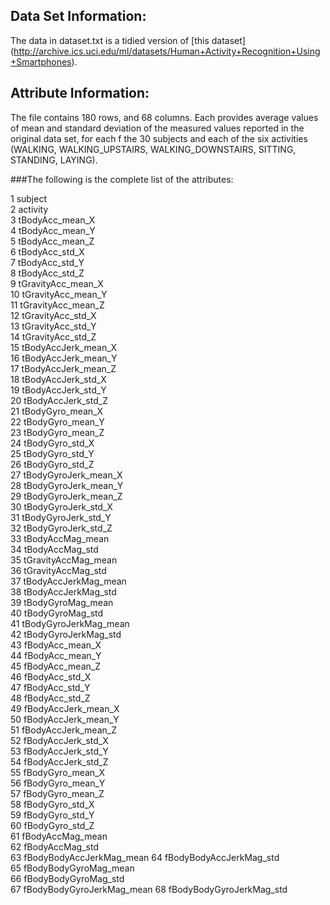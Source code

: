 ## Data Set Information:

The data in dataset.txt is a tidied version of [this dataset]
(http://archive.ics.uci.edu/ml/datasets/Human+Activity+Recognition+Using+Smartphones).

## Attribute Information:

The file contains 180 rows, and 68 columns. Each provides average values of mean and standard deviation of the measured values reported in the original data set, for each f the 30 subjects and each of the six activities (WALKING, WALKING_UPSTAIRS, WALKING_DOWNSTAIRS, SITTING, STANDING, LAYING).

###The following is the complete list of the attributes:

 1 subject                   
 2 activity                
 3 tBodyAcc_mean_X         
 4 tBodyAcc_mean_Y           
 5 tBodyAcc_mean_Z           
 6 tBodyAcc_std_X           
 7 tBodyAcc_std_Y            
 8 tBodyAcc_std_Z            
 9 tGravityAcc_mean_X       
10 tGravityAcc_mean_Y        
11 tGravityAcc_mean_Z        
12 tGravityAcc_std_X        
13 tGravityAcc_std_Y         
14 tGravityAcc_std_Z         
15 tBodyAccJerk_mean_X      
16 tBodyAccJerk_mean_Y       
17 tBodyAccJerk_mean_Z       
18 tBodyAccJerk_std_X       
19 tBodyAccJerk_std_Y        
20 tBodyAccJerk_std_Z        
21 tBodyGyro_mean_X         
22 tBodyGyro_mean_Y          
23 tBodyGyro_mean_Z          
24 tBodyGyro_std_X          
25 tBodyGyro_std_Y           
26 tBodyGyro_std_Z           
27 tBodyGyroJerk_mean_X     
28 tBodyGyroJerk_mean_Y      
29 tBodyGyroJerk_mean_Z      
30 tBodyGyroJerk_std_X      
31 tBodyGyroJerk_std_Y       
32 tBodyGyroJerk_std_Z       
33 tBodyAccMag_mean         
34 tBodyAccMag_std           
35 tGravityAccMag_mean       
36 tGravityAccMag_std       
37 tBodyAccJerkMag_mean      
38 tBodyAccJerkMag_std       
39 tBodyGyroMag_mean        
40 tBodyGyroMag_std          
41 tBodyGyroJerkMag_mean     
42 tBodyGyroJerkMag_std     
43 fBodyAcc_mean_X           
44 fBodyAcc_mean_Y           
45 fBodyAcc_mean_Z          
46 fBodyAcc_std_X            
47 fBodyAcc_std_Y            
48 fBodyAcc_std_Z           
49 fBodyAccJerk_mean_X       
50 fBodyAccJerk_mean_Y       
51 fBodyAccJerk_mean_Z      
52 fBodyAccJerk_std_X        
53 fBodyAccJerk_std_Y        
54 fBodyAccJerk_std_Z       
55 fBodyGyro_mean_X          
56 fBodyGyro_mean_Y          
57 fBodyGyro_mean_Z         
58 fBodyGyro_std_X           
59 fBodyGyro_std_Y           
60 fBodyGyro_std_Z          
61 fBodyAccMag_mean          
62 fBodyAccMag_std           
63 fBodyBodyAccJerkMag_mean 
64 fBodyBodyAccJerkMag_std   
65 fBodyBodyGyroMag_mean     
66 fBodyBodyGyroMag_std     
67 fBodyBodyGyroJerkMag_mean 
68 fBodyBodyGyroJerkMag_std 